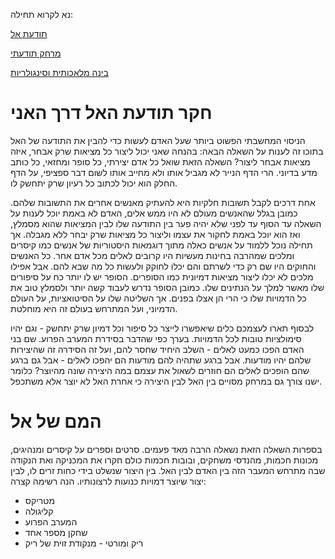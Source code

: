 נא לקרוא תחילה:


 [תודעת אל](Singularity/god_consciousness.md)
 
 [מרחק תודעתי](Singularity/consciousness_distance.md) 
 
 [בינה מלאכותית וסינגולריות](Singularity/AI_singularity.md) 
 

חקר תודעת האל דרך האני
=====

הניסוי המחשבתי הפשוט ביותר שעל האדם לעשות כדי להבין את התודעה של האל בתוכו זה לענות על השאלה הבאה: בהנחה שאני יכול ליצור כל מציאות שרק אבחר, איזה מציאות אבחר ליצור? השאלה הזאת שואל כל אדם יצירתי, כל סופר ומחזאי, כל כותב מדע בדיוני. הרי הדף הנייר לא מגביל אותו ולא מחייב אותו לשום דבר ספציפי, על הדף החלק הוא יכול לכתוב כל רעיון שרק יתחשק לו. 

אחת דרכים לקבל תשובות חלקיות היא להעתיק מאנשים אחרים את התשובות שלהם. כמובן בגלל שהאנשים מעולם לא היו ממש אלים, האדם לא באמת יוכל לענות על השאלה עד הסוף עד לפני שלא יהיה פער בין התודעה שלו לבין המציאות שהוא מסמלץ, ואז הוא יוכל באמת לחקור את עצמו וליצור כל מציאות שרק יבחר ללא מגבלה. אך תחילה נוכל ללמוד על אנשים כאלה מתוך דוגמאות היסטוריות של אנשים כמו קיסרים ומלכים שמהרבה בחינות מעשיות היו קרובים לאלים מכל אדם אחר. כל האנשים והחוקים היו שם רק כדי לשרתם והם יכלו לחוקק ולעשות כל מה שבא להם. אבל אפילו מלכים לא יכלו ליצור מציאות דמיונית כמו הסופרים. הסופר יש לו יותר כח על סיפורים שלו מאשר למלך על הנתינים שלו. כמובן הסופר נדרש לעבוד קשה יותר ולסמלץ טוב את כל הדמויות שלו כי הרי הן אצלו בפנים. אך השליטה שלו על הסיטואציות, על העולם הדמיוני, ועל המתרחש בעולם זה היא מוחלטת. 

לבסוף תארו לעצמכם כלים שיאפשרו לייצר כל סיפור וכל דמיון שרק יתחשק - וגם יהיו סימולציות טובות לכל הדמויות. בערך כפי שהדבר בסידרת המערב הפרוע. שם בני האדם הפכו כמעט לאלים - השלב היחיד שחסר להם, ועל זה הסידרה זה שהיצירות שלהם יהיו מודעות. אבל ברגע שתהיה להם מודעות הם יהפכו לאלים - אבל גם ברגע שהם הופכים לאלים הם חוזרים לשאול את עצמם במה היצירה שונה מהיוצר? כלומר ישנו צורך גם במרחק מסויים בין האל לבין היצירה כי אחרת האל לא יוצר אלא משתכפל. 

המם של אל
======

בספרות השאלה הזאת נשאלה הרבה מאד פעמים. סרטים וספרים על קיסרים ומנהיגים, מכונות חכמות, מהנדסי משחקים, ובובות חכמות כולם חקרו את המכניקה ואת הנקודה שבה מתרחש המעבר הזה בין האדם לבין האל. בין היצור שנשלט בידי כחות זרים לו, לבין יצור שיוצר דמויות כנועות לרצונותיו. הנה רשימה קצרה: 


- מטריקס
- קליגולה
- המערב הפרוע
- שחקן מספר אחד
- ריק ומורטי - מנקודת זוית של ריק
